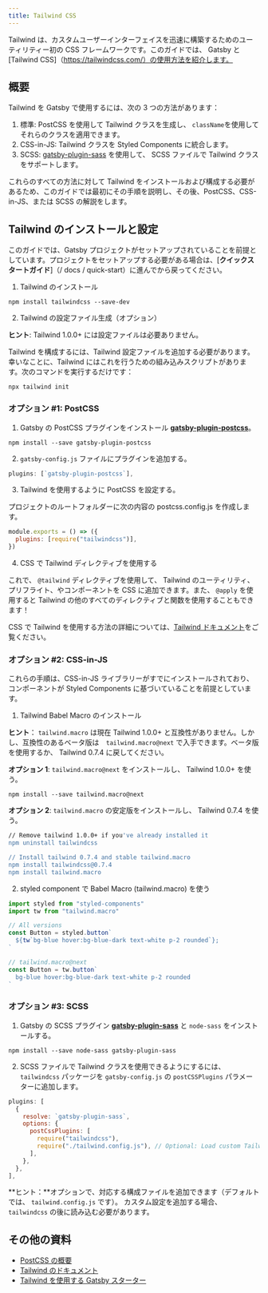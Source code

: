 ```yaml
---
title: Tailwind CSS
---
```


Tailwind は、カスタムユーザーインターフェイスを迅速に構築するためのユーティリティー初の CSS フレームワークです。このガイドでは、 Gatsby と[Tailwind CSS]（https://tailwindcss.com/）の使用方法を紹介します。

## 概要

Tailwind を Gatsby で使用するには、次の 3 つの方法があります：

1. 標準: PostCSS を使用して Tailwind クラスを生成し、 `className`を使用してそれらのクラスを適用できます。
2. CSS-in-JS: Tailwind クラスを Styled Components に統合します。
3. SCSS: [gatsby-plugin-sass](/packages/gatsby-plugin-sass) を使用して、 SCSS ファイルで Tailwind クラスをサポートします。

これらのすべての方法に対して Tailwind をインストールおよび構成する必要があるため、このガイドでは最初にその手順を説明し、その後、PostCSS、CSS-in-JS、または SCSS の解説をします。

## Tailwind のインストールと設定

このガイドでは、Gatsby プロジェクトがセットアップされていることを前提としています。プロジェクトをセットアップする必要がある場合は、[**クイックスタートガイド**]（/ docs / quick-start）に進んでから戻ってください。

1. Tailwind のインストール

```shell
npm install tailwindcss --save-dev
```

2. Tailwind の設定ファイル生成（オプション）

**ヒント**: Tailwind 1.0.0+ には設定ファイルは必要ありません。

Tailwind を構成するには、Tailwind 設定ファイルを追加する必要があります。幸いなことに、Tailwind にはこれを行うための組み込みスクリプトがあります。次のコマンドを実行するだけです：

```shell
npx tailwind init
```

### オプション #1: PostCSS

1.  Gatsby の PostCSS プラグインをインストール [**gatsby-plugin-postcss**](/packages/gatsby-plugin-postcss)。

```shell
npm install --save gatsby-plugin-postcss
```

2. `gatsby-config.js` ファイルにプラグインを追加する。

```javascript:title=gatsby-config.js
plugins: [`gatsby-plugin-postcss`],
```

3. Tailwind を使用するように PostCSS を設定する。

プロジェクトのルートフォルダーに次の内容の postcss.config.js を作成します。

```javascript:title=postcss.config.js
module.exports = () => ({
  plugins: [require("tailwindcss")],
})
```

4. CSS で Tailwind ディレクティブを使用する

これで、 `@tailwind` ディレクティブを使用して、 Tailwind のユーティリティ、プリフライト、やコンポーネントを CSS に追加できます。また、 `@apply` を使用すると Tailwind の他のすべてのディレクティブと関数を使用することもできます！

CSS で Tailwind を使用する方法の詳細については、[Tailwind ドキュメント](https://tailwindcss.com/docs/installation#3-use-tailwind-in-your-css)をご覧ください。

### オプション #2: CSS-in-JS

これらの手順は、CSS-in-JS ライブラリーがすでにインストールされており、コンポーネントが Styled Components に基づいていることを前提としています。

1. Tailwind Babel Macro のインストール

**ヒント**： `tailwind.macro` は現在 Tailwind 1.0.0+ と互換性がありません。しかし、互換性のあるベータ版は　`tailwind.macro@next` で入手できます。ベータ版を使用するか、 Tailwind 0.7.4 に戻してください。

**オプション 1**: `tailwind.macro@next` をインストールし、 Tailwind 1.0.0+ を使う。

```shell
npm install --save tailwind.macro@next
```

**オプション 2**: `tailwind.macro` の安定版をインストールし、 Tailwind 0.7.4 を使う。

```bash
// Remove tailwind 1.0.0+ if you've already installed it
npm uninstall tailwindcss

// Install tailwind 0.7.4 and stable tailwind.macro
npm install tailwindcss@0.7.4
npm install tailwind.macro
```

2. styled component で Babel Macro (tailwind.macro) を使う

```javascript
import styled from "styled-components"
import tw from "tailwind.macro"

// All versions
const Button = styled.button`
  ${tw`bg-blue hover:bg-blue-dark text-white p-2 rounded`};
`

// tailwind.macro@next
const Button = tw.button`
  bg-blue hover:bg-blue-dark text-white p-2 rounded
`
```

### オプション #3: SCSS

1. Gatsby の SCSS プラグイン [**gatsby-plugin-sass**](/packages/gatsby-plugin-sass) と `node-sass` をインストールする。

```shell
npm install --save node-sass gatsby-plugin-sass
```

2. SCSS ファイルで Tailwind クラスを使用できるようにするには、 `tailwindcss` パッケージを `gatsby-config.js` の `postCSSPlugins` パラメーターに追加します。

```javascript:title=gatsby-config.js
plugins: [
  {
    resolve: `gatsby-plugin-sass`,
    options: {
      postCssPlugins: [
        require("tailwindcss"),
        require("./tailwind.config.js"), // Optional: Load custom Tailwind CSS configuration
      ],
    },
  },
],
```

**ヒント：**オプションで、対応する構成ファイルを追加できます（デフォルトでは、 `tailwind.config.js` です）。
カスタム設定を追加する場合、 `tailwindcss` の後に読み込む必要があります。

## その他の資料

- [PostCSS の概要](https://www.smashingmagazine.com/2015/12/introduction-to-postcss/)
- [Tailwind のドキュメント](https://tailwindcss.com/)
- [Tailwind を使用する Gatsby スターター](/starters/?c=Styling%3ATailwind&v=2)
